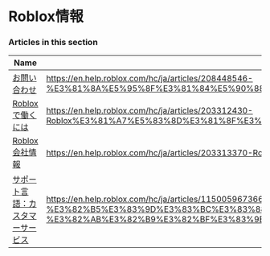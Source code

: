 # Roblox情報  
### Articles in this section
Name|URL
-|-
[お問い合わせ](./お問い合わせ.html) |https://en.help.roblox.com/hc/ja/articles/208448546-%E3%81%8A%E5%95%8F%E3%81%84%E5%90%88%E3%82%8F%E3%81%9B
[Robloxで働くには](./Robloxで働くには.html) |https://en.help.roblox.com/hc/ja/articles/203312430-Roblox%E3%81%A7%E5%83%8D%E3%81%8F%E3%81%AB%E3%81%AF
[Roblox会社情報](./Roblox会社情報.html) |https://en.help.roblox.com/hc/ja/articles/203313370-Roblox%E4%BC%9A%E7%A4%BE%E6%83%85%E5%A0%B1
[サポート言語：カスタマーサービス](./サポート言語：カスタマーサービス.html) |https://en.help.roblox.com/hc/ja/articles/115005967366-%E3%82%B5%E3%83%9D%E3%83%BC%E3%83%88%E8%A8%80%E8%AA%9E-%E3%82%AB%E3%82%B9%E3%82%BF%E3%83%9E%E3%83%BC%E3%82%B5%E3%83%BC%E3%83%93%E3%82%B9